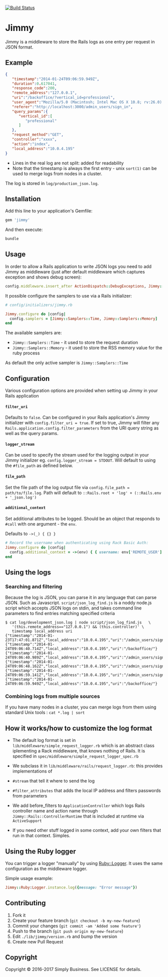[![Build Status](https://semaphoreci.com/api/v1/projects/1a50e5b7-f96e-4fbe-a7de-7da6feaaeec4/474761/badge.svg)](https://semaphoreci.com/simplybusiness/jimmy)

# Jimmy

Jimmy is a middleware to store the Rails logs as one entry per request in JSON format.

## Example

```json
{  
   "timestamp":"2014-01-24T09:06:59.949Z",
   "duration":0.617041,
   "response_code":200,
   "remote_address":"127.0.0.1",
   "uri":"/backoffice/?vertical_id=professional",
   "user_agent":"Mozilla/5.0 (Macintosh; Intel Mac OS X 10.8; rv:26.0) Gecko/20100101 Firefox/26.0",
   "referer":"http://localhost:3000/admin_users/sign_in",
   "query_params":{  
      "vertical_id":[  
         "professional"
      ]
   },
   "request_method":"GET",
   "controller":"xxxx",
   "action":"index",
   "local_address":"10.0.4.195"
}
```

* Lines in the real log are not split: added for readability
* Note that the timestamp is always the first entry - unix `sort(1)` can be used to merge logs from nodes in a cluster.

The log is stored in `log/production_json.log`.

## Installation

Add this line to your application's Gemfile:

```ruby
gem 'jimmy'
```

And then execute:

```bash
bundle
```

## Usage

In order to allow a Rails application to write JSON logs you need to add Jimmy as middleware
(just after default middleware which captures exception and shows debug screen):

```ruby
config.middleware.insert_after ActionDispatch::DebugExceptions, Jimmy::Rails::RequestLogger
```

It possible configure the samplers to use via a Rails initializer:

```ruby
# config/initializers/jimmy.rb

Jimmy.configure do |config|
  config.samplers = [Jimmy::Samplers::Time, Jimmy::Samplers::Memory]
end
```

 The available samplers are:

* `Jimmy::Samplers::Time` - it used to store the request duration
* `Jimmy::Samplers::Memory` - it used to store the RSS memory value for the ruby process

As default the only active sampler is `Jimmy::Samplers::Time`

## Configuration

Various configuration options are provided when setting up Jimmy in your Rails application

#### `filter_uri`

Defaults to `false`. Can be configured in your Rails application's Jimmy initializer with `config.filter_uri = true`. If set to true,
Jimmy will filter any `Rails.application.config.filter_parameters` from the URI query string as well as the query params.

#### `logger_stream`

Can be used to specify the stream used for the logging output in your Jimmy initializer eg. `config.logger_stream = STDOUT`. Will default
to using the `#file_path` as defined below.

#### `file_path`

Set the file path of the log output file via `config.file_path = path/to/file.log`. Path will default to `::Rails.root + 'log' + (::Rails.env + '_json.log')`

#### `additional_context`

Set additional attributes to be logged. Should be an object that responds to `#call` with one argument - the `env`.

Defaults to `->(_) { {} }`

```ruby
# Record the username when authenticating using Rack Basic Auth:
Jimmy.configure do |config|
  config.additional_context = ->(env) { { username: env['REMOTE_USER'] } }
end
```

## Using the logs

### Searching and filtering

Because the log is JSON, you can parse it in any language that
can parse JSON.  Such as Javascript.  `script/json_log_find.js`
is a noddy node.js script which accepts JSON logs on stdin, and
takes command line parameters to find entries matching specified criteria

```
$ cat log/development_json.log | node script/json_log_find.js   \
   '(this.remote_address=="127.0.0.1") && (this.controller)' \
   timestamp local_address uri
{"timestamp":"2014-01-23T17:47:01.871Z","local_address":"10.0.4.195","uri":"/admin_users/sign_in"}
{"timestamp":"2014-01-24T09:06:40.714Z","local_address":"10.0.4.195","uri":"/backoffice/"}
{"timestamp":"2014-01-24T09:06:40.989Z","local_address":"10.0.4.195","uri":"/admin_users/sign_in"}
{"timestamp":"2014-01-24T09:06:48.162Z","local_address":"10.0.4.195","uri":"/admin_users/sign_in"}
{"timestamp":"2014-01-24T09:06:59.141Z","local_address":"10.0.4.195","uri":"/admin_users/sign_in"}
{"timestamp":"2014-01-24T09:06:59.949Z","local_address":"10.0.4.195","uri":"/backoffice/"}
```

### Combining logs from multiple sources

If you have many nodes in a cluster, you can merge logs from them using standard Unix tools : `cat *.log | sort`


## How it works/how to customize the log format

* The default log format is set in `lib/middleware/simple_request_logger.rb` which is an abstract class iplementing a Rack middleware, that knows nothing of Rails.  It is specified in `spec/middleware/simple_request_logger_spec.rb`

* We subclass it in `lib/middleware/rails/request_logger.rb`: this provides implementations of

 * `#stream` that tell it where to send the log
 * `#filter_attributes` that adds the local IP address and filters passwords from parameters

* We add before_filters to `ApplicationController` which logs Rails controller name and action name through `Jimmy::Rails::ControllerRuntime` that is included at runtime via `ActiveSupport`

* If you need other stuff logged in some context, add your own filters that run in that context.  Simples.

## Using the Ruby logger

You can trigger a logger "manually" by using [Ruby::Logger](https://github.com/simplybusiness/jimmy/blob/master/lib/jimmy/ruby/logger.rb). It uses the same configuration as the middleware logger.

Simple usage example:

```ruby
Jimmy::Ruby:Logger.instance.log({message: "Error message"})
```

## Contributing

1. Fork it
2. Create your feature branch (`git checkout -b my-new-feature`)
3. Commit your changes (`git commit -am 'Added some feature'`)
4. Push to the branch (`git push origin my-new-feature`)
5. Edit `./lib/jimmy/version.rb` and bump the version
6. Create new Pull Request

## Copyright

Copyright © 2016-2017 Simply Business. See LICENSE for details.



